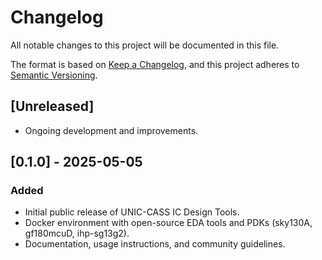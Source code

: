 # Changelog

All notable changes to this project will be documented in this file.

The format is based on [Keep a Changelog](https://keepachangelog.com/en/1.0.0/), and this project adheres to [Semantic Versioning](https://semver.org/spec/v2.0.0.html).

## [Unreleased]
- Ongoing development and improvements.

## [0.1.0] - 2025-05-05
### Added
- Initial public release of UNIC-CASS IC Design Tools.
- Docker environment with open-source EDA tools and PDKs (sky130A, gf180mcuD, ihp-sg13g2).
- Documentation, usage instructions, and community guidelines. 
